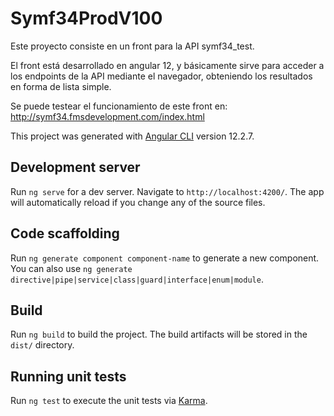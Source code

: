 # Symf34ProdV100

Este proyecto consiste en un front para la API symf34_test.

El front está desarrollado en angular 12, y básicamente sirve para acceder a los endpoints de la API mediante el navegador, obteniendo los resultados en forma de lista simple.

Se puede testear el funcionamiento de este front en: http://symf34.fmsdevelopment.com/index.html

This project was generated with [Angular CLI](https://github.com/angular/angular-cli) version 12.2.7.

## Development server

Run `ng serve` for a dev server. Navigate to `http://localhost:4200/`. The app will automatically reload if you change any of the source files.

## Code scaffolding

Run `ng generate component component-name` to generate a new component. You can also use `ng generate directive|pipe|service|class|guard|interface|enum|module`.

## Build

Run `ng build` to build the project. The build artifacts will be stored in the `dist/` directory.

## Running unit tests

Run `ng test` to execute the unit tests via [Karma](https://karma-runner.github.io).
